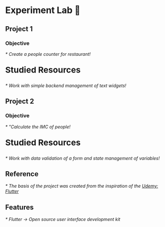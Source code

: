 # Experiment Lab 🧪
## Project 1
### Objective
<p style="font-size:14px;"><i> * Create a people counter for restaurant! </i></p>
<p style="font-size:26px;"><b> Studied Resources </b></p>
<p style="font-size:14px;"><i> * Work with simple backend management of text widgets! </i></p>

## Project 2
### Objective
<p style="font-size:14px;"><i> * "Calculate the IMC of people! </i></p>
<p style="font-size:26px;"><b> Studied Resources </b></p>
<p style="font-size:14px;"><i> * Work with data validation of a form and state management of variables!</i></p>

## Reference
<p style="font-size:14px;"><i> * The basis of the project was created from the inspiration of the <a href="https://www.udemy.com/course/curso-completo-flutter-app-android-ios/learn/lecture/11093192?start=1#questions">Udemy: Flutter</a></i></p>

## Features
<p style="font-size:14px;"><i> * Flutter -> 
Open source user interface development kit</i></p>
